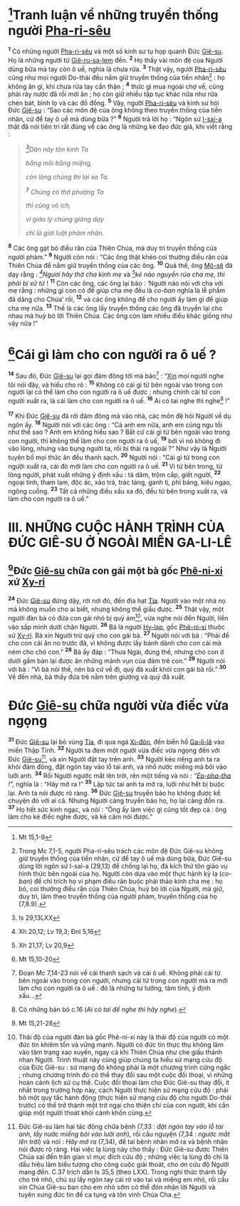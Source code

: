 # [^1@-5a6a8225-9b32-4ddc-be11-1f0fedd81e38]Tranh luận về những truyền thống người [Pha-ri-sêu]()
<sup><b>1</b></sup> Có những người [Pha-ri-sêu]() và một số kinh sư tụ họp quanh Đức [Giê-su](). Họ là những người từ [Giê-ru-sa-lem]() đến. <sup><b>2</b></sup> Họ thấy vài môn đệ của Người dùng bữa mà tay còn ô uế, nghĩa là chưa rửa. <sup><b>3</b></sup> Thật vậy, người [Pha-ri-sêu]() cũng như mọi người Do-thái đều nắm giữ truyền thống của tiền nhân[^1-5a6a8225-9b32-4ddc-be11-1f0fedd81e38] : họ không ăn gì, khi chưa rửa tay cẩn thận ; <sup><b>4</b></sup> thức gì mua ngoài chợ về, cũng phải rảy nước đã rồi mới ăn ; họ còn giữ nhiều tập tục khác nữa như rửa chén bát, bình lọ và các đồ đồng. <sup><b>5</b></sup> Vậy, người [Pha-ri-sêu]() và kinh sư hỏi Đức [Giê-su]() : “Sao các môn đệ của ông không theo truyền thống của tiền nhân, cứ để tay ô uế mà dùng bữa ?” <sup><b>6</b></sup> Người trả lời họ : “Ngôn sứ [I-sai-a]() thật đã nói tiên tri rất đúng về các ông là những kẻ đạo đức giả, khi viết rằng :

> *[^2@-5a6a8225-9b32-4ddc-be11-1f0fedd81e38]Dân này tôn kính Ta*
>
> *bằng môi bằng miệng,*
>
> *còn lòng chúng thì lại xa Ta.*
>
> <sup><b>7</b></sup> *Chúng có thờ phượng Ta*
>
> *thì cũng vô ích,*
>
> *vì giáo lý chúng giảng dạy*
>
> *chỉ là giới luật phàm nhân.*

<sup><b>8</b></sup> Các ông gạt bỏ điều răn của Thiên Chúa, mà duy trì truyền thống của người phàm.” <sup><b>9</b></sup> Người còn nói : “Các ông thật khéo coi thường điều răn của Thiên Chúa để nắm giữ truyền thống của các ông. <sup><b>10</b></sup> Quả thế, ông [Mô-sê]() đã dạy rằng : *[^3@-5a6a8225-9b32-4ddc-be11-1f0fedd81e38]Ngươi hãy thờ cha kính mẹ* và *[^4@-5a6a8225-9b32-4ddc-be11-1f0fedd81e38]kẻ nào nguyền rủa cha mẹ, thì phải bị xử tử* ! <sup><b>11</b></sup> Còn các ông, các ông lại bảo : ‘Người nào nói với cha với mẹ rằng : những gì con có để giúp cha mẹ đều là *co-ban* nghĩa là lễ phẩm đã dâng cho Chúa’ rồi, <sup><b>12</b></sup> và các ông không để cho người ấy làm gì để giúp cha mẹ nữa. <sup><b>13</b></sup> Thế là các ông lấy truyền thống các ông đã truyền lại cho nhau mà huỷ bỏ lời Thiên Chúa. Các ông còn làm nhiều điều khác giống như vậy nữa !”

# [^5@-5a6a8225-9b32-4ddc-be11-1f0fedd81e38]Cái gì làm cho con người ra ô uế ?
<sup><b>14</b></sup> Sau đó, Đức [Giê-su]() lại gọi đám đông tới mà bảo[^2-5a6a8225-9b32-4ddc-be11-1f0fedd81e38] : “[Xin]() mọi người nghe tôi nói đây, và hiểu cho rõ : <sup><b>15</b></sup> Không có cái gì từ bên ngoài vào trong con người lại có thể làm cho con người ra ô uế được ; nhưng chính cái từ con người xuất ra, là cái làm cho con người ra ô uế. <sup><b>16</b></sup> Ai có tai nghe thì nghe[^3-5a6a8225-9b32-4ddc-be11-1f0fedd81e38] !”

<sup><b>17</b></sup> Khi Đức [Giê-su]() đã rời đám đông mà vào nhà, các môn đệ hỏi Người về dụ ngôn ấy. <sup><b>18</b></sup> Người nói với các ông : “Cả anh em nữa, anh em cũng ngu tối như thế sao ? Anh em không hiểu sao ? Bất cứ cái gì từ bên ngoài vào trong con người, thì không thể làm cho con người ra ô uế, <sup><b>19</b></sup> bởi vì nó không đi vào lòng, nhưng vào bụng người ta, rồi bị thải ra ngoài ?” Như vậy là Người tuyên bố mọi thức ăn đều thanh sạch. <sup><b>20</b></sup> Người nói : “Cái gì từ trong con người xuất ra, cái đó mới làm cho con người ra ô uế. <sup><b>21</b></sup> Vì từ bên trong, từ lòng người, phát xuất những ý định xấu : tà dâm, trộm cắp, giết người, <sup><b>22</b></sup> ngoại tình, tham lam, độc ác, xảo trá, trác táng, ganh tị, phỉ báng, kiêu ngạo, ngông cuồng. <sup><b>23</b></sup> Tất cả những điều xấu xa đó, đều từ bên trong xuất ra, và làm cho con người ra ô uế.”

# III. NHỮNG CUỘC HÀNH TRÌNH CỦA ĐỨC GIÊ-SU Ở NGOÀI MIỀN GA-LI-LÊ

## [^6@-5a6a8225-9b32-4ddc-be11-1f0fedd81e38]Đức [Giê-su]() chữa con gái một bà gốc [Phê-ni-xi]() xứ [Xy-ri]()
<sup><b>24</b></sup> Đức [Giê-su]() đứng dậy, rời nơi đó, đến địa hạt [Tia](). Người vào một nhà nọ mà không muốn cho ai biết, nhưng không thể giấu được. <sup><b>25</b></sup> Thật vậy, một người đàn bà có đứa con gái nhỏ bị quỷ ám[^4-5a6a8225-9b32-4ddc-be11-1f0fedd81e38], vừa nghe nói đến Người, liền vào sấp mình dưới chân Người. <sup><b>26</b></sup> Bà là người [Hy-lạp](), gốc [Phê-ni-xi]() thuộc xứ [Xy-ri](). Bà xin Người trừ quỷ cho con gái bà. <sup><b>27</b></sup> Người nói với bà : “Phải để cho con cái ăn no trước đã, vì không được lấy bánh dành cho con cái mà ném cho chó con.” <sup><b>28</b></sup> Bà ấy đáp : “Thưa Ngài, đúng thế, nhưng chó con ở dưới gầm bàn lại được ăn những mảnh vụn của đám trẻ con.” <sup><b>29</b></sup> Người nói với bà : “Vì bà nói thế, nên bà cứ về đi, quỷ đã xuất khỏi con gái bà rồi.” <sup><b>30</b></sup> Về đến nhà, bà thấy đứa trẻ nằm trên giường và quỷ đã xuất.

# Đức [Giê-su]() chữa người vừa điếc vừa ngọng
<sup><b>31</b></sup> Đức [Giê-su]() lại bỏ vùng [Tia](), đi qua ngả [Xi-đôn](), đến biển hồ [Ga-li-lê]() vào miền Thập Tỉnh. <sup><b>32</b></sup> Người ta đem một người vừa điếc vừa ngọng đến với Đức [Giê-su]()[^5-5a6a8225-9b32-4ddc-be11-1f0fedd81e38], và xin Người đặt tay trên anh. <sup><b>33</b></sup> Người kéo riêng anh ta ra khỏi đám đông, đặt ngón tay vào lỗ tai anh, và nhổ nước miếng mà bôi vào lưỡi anh. <sup><b>34</b></sup> Rồi Người ngước mắt lên trời, rên một tiếng và nói : *“[Ép-pha-tha]() !”,* nghĩa là : “Hãy mở ra !” <sup><b>35</b></sup> Lập tức tai anh ta mở ra, lưỡi như hết bị buộc lại. Anh ta nói được rõ ràng. <sup><b>36</b></sup> Đức [Giê-su]() truyền bảo họ không được kể chuyện đó với ai cả. Nhưng Người càng truyền bảo họ, họ lại càng đồn ra. <sup><b>37</b></sup> Họ hết sức kinh ngạc, và nói : “Ông ấy làm việc gì cũng tốt đẹp cả : ông làm cho kẻ điếc nghe được, và kẻ câm nói được.”

[^1-5a6a8225-9b32-4ddc-be11-1f0fedd81e38]: Trong Mc 7,1-5, người Pha-ri-sêu trách các môn đệ Đức Giê-su không giữ truyền thống của tiền nhân, cứ để tay ô uế mà dùng bữa, Đức Giê-su dùng lời ngôn sứ I-sai-a (29,13) để chống lại họ, đả kích thứ tôn giáo vụ hình thức bên ngoài của họ. Người còn dựa vào một thực hành kỳ lạ (*co-ban*) để chỉ trích họ vi phạm điều răn buộc phải thảo kính cha mẹ : họ bỏ, coi thường điều răn của Thiên Chúa, huỷ bỏ lời của Người, mà giữ, duy trì, làm theo truyền thống của người phàm, truyền thống của họ (7,8.9).
[^2-5a6a8225-9b32-4ddc-be11-1f0fedd81e38]: Đoạn Mc 7,14-23 nói về cái thanh sạch và cái ô uế. Không phải cái từ bên ngoài vào trong con người, nhưng cái từ trong con người mà ra mới làm cho con người ra ô uế : đó là những tư tưởng, tâm tình, ý định xấu...
[^3-5a6a8225-9b32-4ddc-be11-1f0fedd81e38]: Có những bản bỏ c.16 (*Ai có tai để nghe thì hãy nghe*).
[^4-5a6a8225-9b32-4ddc-be11-1f0fedd81e38]: Thái độ của người đàn bà gốc Phê-ni-xi này là thái độ của người có một đức tin khiêm tốn và vững mạnh. Người có đức tin thực thụ không lâm vào tâm trạng xao xuyến, ngay cả khi Thiên Chúa như che giấu thánh nhan Người. Trình thuật này cũng giúp chúng ta hiểu sứ mạng cứu độ của Đức Giê-su : sứ mạng đó không phải là một chương trình cứng ngắc ; nhưng chương trình đó có thể thay đổi sau một cuộc đối thoại, vì những hoàn cảnh lịch sử cụ thể. Cuộc đối thoại làm cho Đức Giê-su thay đổi, ít nhất trong trường hợp này, cách Người thực hiện sứ mạng cứu độ : phải bỏ một quy tắc hành động (thực hiện sứ mạng cứu độ cho người Do-thái trước) có thể trở thành một trở ngại cho thiện chí của con người, khi cần giúp một người thoát khỏi cảnh khốn cùng.
[^5-5a6a8225-9b32-4ddc-be11-1f0fedd81e38]: Đức Giê-su làm hai tác động chữa bệnh (7,33 : *đặt ngón tay vào lỗ tai anh, lấy nước miếng bôi vào lưỡi anh*), rồi cầu nguyện (7,34 : *ngước mắt lên trời*) và nói : *Hãy mở ra* (7,34), để tai bệnh nhân mở ra và bệnh nhân nói được rõ ràng. Hai việc lạ lùng này cho thấy : Đức Giê-su được Thiên Chúa sai đến trần gian vì mục đích cứu độ ; những việc lạ lùng đó chỉ là dấu hiệu làm biểu tượng cho công cuộc giải thoát, cho ơn cứu độ Người mang đến. C.37 trích dẫn Is 35,5 (theo LXX). Trong nghi thức thánh tẩy cho trẻ nhỏ, chủ sự lấy ngón tay cái rờ vào tai và miệng em nhỏ, rồi cầu xin Chúa Giê-su ban cho em nhỏ sớm có thể đón nhận lời Người và tuyên xưng đức tin để ca tụng và tôn vinh Chúa Cha.
[^1@-5a6a8225-9b32-4ddc-be11-1f0fedd81e38]: Mt 15,1-9
[^2@-5a6a8225-9b32-4ddc-be11-1f0fedd81e38]: Is 29,13LXX
[^3@-5a6a8225-9b32-4ddc-be11-1f0fedd81e38]: Xh 20,12; Lv 19,3; Đnl 5,16
[^4@-5a6a8225-9b32-4ddc-be11-1f0fedd81e38]: Xh 21,17; Lv 20,9
[^5@-5a6a8225-9b32-4ddc-be11-1f0fedd81e38]: Mt 15,10-20
[^6@-5a6a8225-9b32-4ddc-be11-1f0fedd81e38]: Mt 15,21-28